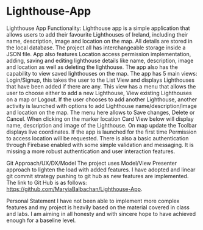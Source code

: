 # Lighthouse-App
Lighthouse App
Functionality:
Lighthouse app is a simple application that allows users to add their favourite Lighthouses of Ireland, including their name, description, image and location on the map. All details are stored in the local database. The project all has interchangeable storage inside a JSON file. 
App also features Location access permission implementation, adding, saving and editing lighthouse details like name, description, image and location as well as deleting the lighthouse. The app also has the capability to view saved lighthouses on the map.
The app has 5 main views: 
Login/Signup, this takes the user to the List View and displays Lighthouses that have been added if there are any. This view has a menu that allows the user to choose either to add a new Lighthouse, View existing Lighthouses on a map or Logout.
If the user chooses to add another Lighthouse, another activity is launched with options to add Lighthouse name/description/image and location on the map. The menu here allows to Save changes, Delete or Cancel.
When clicking on the marker location Card View below will display name, description and image of the Lighthouse. 
On map update the Toolbar displays live coordinates.
If the app is launched for the first time Permission to access location will be requested.
There is also a basic authentication through Firebase enabled with some simple validation and messaging. It is missing a more robust authentication and user interaction features.

Git Approach/UX/DX/Model
The project uses Model/View Presenter approach to lighten the load with added features.
I have adopted and linear git commit strategy pushing to git hub as new features are implemented.
The link to Git Hub is as follows: https://github.com/MaryiaBalbachan/Lighthouse-App.

Personal Statement
I have not been able to implement more complex features and my project is heavily based on the material covered in class and labs. I am aiming in all honesty and with sincere hope to have achieved enough for a baseline level.
